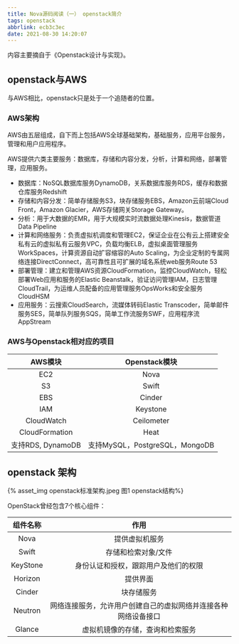 ```yaml
---
title: Nova源码阅读（一） openstack简介
tags: openstack
abbrlink: ecb3c3ec
date: 2021-08-30 14:20:07
---
```


内容主要摘自于《Openstack设计与实现》。

## openstack与AWS

与AWS相比，openstack只是处于一个追随者的位置。

<!-- more -->

### AWS架构

AWS由五层组成，自下而上包括AWS全球基础架构，基础服务，应用平台服务，管理和用户应用程序。

AWS提供六类主要服务：数据库，存储和内容分发，分析，计算和网络，部署管理，应用服务。

- 数据库：NoSQL数据库服务DynamoDB，关系数据库服务RDS，缓存和数据仓库服务Redshift
- 存储和内容分发：简单存储服务S3，块存储服务EBS，Amazon云前端Cloud Front，Amazon Glacier，AWS存储网关Storage Gateway。
- 分析：用于大数据的EMR，用于大规模实时流数据处理Kinesis，数据管道Data Pipeline
- 计算和网络服务：负责虚拟机调度和管理EC2，保证企业在公有云上搭建安全私有云的虚拟私有云服务VPC，负载均衡ELB，虚拟桌面管理服务WorkSpaces，计算资源自动扩容缩容的Auto Scaling，为企业定制的专属网络连接DirectConnect，高可靠性且可扩展的域名系统web服务Route 53
- 部署管理：建立和管理AWS资源CloudFormation，监控CloudWatch，轻松部署Web应用和服务的Elastic Beanstalk，验证访问管理IAM，日志管理CloudTrail，为运维人员配备的应用管理服务OpsWorks和安全服务CloudHSM
- 应用服务：云搜索CloudSearch，流媒体转码Elastic Transcoder，简单邮件服务SES，简单队列服务SQS，简单工作流服务SWF，应用程序流AppStream


### AWS与Openstack相对应的项目

|      AWS模块      |         Openstack模块          |
| :---------------: | :----------------------------: |
|        EC2        |              Nova              |
|        S3         |             Swift              |
|        EBS        |             Cinder             |
|        IAM        |            Keystone            |
|    CloudWatch     |           Ceilometer           |
|  CloudFormation   |              Heat              |
| 支持RDS, DynamoDB | 支持MySQL，PostgreSQL，MongoDB |

## openstack 架构

{% asset_img  openstack标准架构.jpeg 图1 openstack结构%}

OpenStack曾经包含7个核心组件：

| 组件名称 |                             作用                             |
| :------: | :----------------------------------------------------------: |
|   Nova   |                        提供虚拟机服务                        |
|  Swift   |                     存储和检索对象/文件                      |
| KeyStone |             身份认证和授权，跟踪用户及他们的权限             |
| Horizon  |                           提供界面                           |
|  Cinder  |                          块存储服务                          |
| Neutron  | 网络连接服务，允许用户创建自己的虚拟网络并连接各种网络设备接口 |
|  Glance  |               虚拟机镜像的存储，查询和检索服务               |



